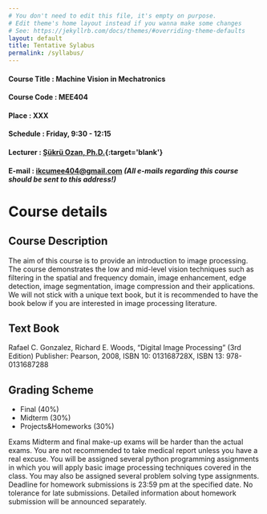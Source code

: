 ```yaml
---
# You don't need to edit this file, it's empty on purpose.
# Edit theme's home layout instead if you wanna make some changes
# See: https://jekyllrb.com/docs/themes/#overriding-theme-defaults
layout: default
title: Tentative Sylabus
permalink: /syllabus/
---
```

#### Course Title : Machine Vision in Mechatronics
#### Course Code : MEE404
#### Place : XXX
#### Schedule : Friday, 9:30 - 12:15
#### Lecturer : [Şükrü Ozan, Ph.D.](http://sukruozan.com){:target='blank'}
#### E-mail : [ikcumee404@gmail.com](mailto:ikcumee404@gmail.com) _(All e-mails regarding this course should be sent to this address!)_

# Course details
## Course Description

The aim of this course is to provide an introduction to image processing. The course demonstrates the low and mid-level vision techniques such as filtering in the spatial and frequency domain, image enhancement, edge detection, image segmentation, image compression and their applications. We will not stick with a unique text book, but it is recommended to have the book below if you are interested in image processing literature.

## Text Book
Rafael C. Gonzalez, Richard E. Woods, “Digital Image Processing” (3rd Edition) Publisher: Pearson, 2008, ISBN 10: 013168728X, ISBN 13: 978-0131687288

## Grading Scheme
- Final (40%)
- Midterm (30%)
- Projects&Homeworks (30%)

 Exams Midterm and final make-up exams will be harder than the actual exams. You are not recommended to take medical report unless you have a real excuse. You will be assigned several python programming assignments in which you will apply basic image processing techniques covered in the class. You may also be assigned several problem solving type assignments. Deadline for homework submissions is 23:59 pm at the specified date. No tolerance for late submissions. Detailed information about homework submission will be announced separately.

